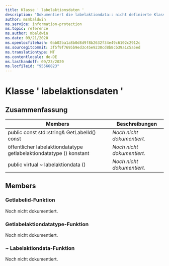 ```yaml
---
title: Klasse ' labelaktionsdaten '
description: 'Dokumentiert die labelaktiondata:: nicht definierte Klasse des Microsoft Information Protection (MIP) SDK.'
author: msmbaldwin
ms.service: information-protection
ms.topic: reference
ms.author: mbaldwin
ms.date: 09/21/2020
ms.openlocfilehash: 0ab02ba1a8b0d8d9f8b2632f34e49c6102c2912c
ms.sourcegitcommit: 3f5f9f7695b9ed3c45e9230cd8b8cb39a1c5a5ed
ms.translationtype: MT
ms.contentlocale: de-DE
ms.lasthandoff: 09/23/2020
ms.locfileid: "95566823"
---
```

# <a name="class-labelactiondata"></a>Klasse ' labelaktionsdaten ' 
  
## <a name="summary"></a>Zusammenfassung
 Members                        | Beschreibungen                                
--------------------------------|---------------------------------------------
public const std::string& GetLabelId() const  | _Noch nicht dokumentiert._
öffentlicher labelaktiondatatype getlabelaktiondatatype () konstant  | _Noch nicht dokumentiert._
public virtual ~ labelaktiondata ()  | _Noch nicht dokumentiert._
  
## <a name="members"></a>Members
  
### <a name="getlabelid-function"></a>Getlabelid-Funktion
Noch nicht dokumentiert.

  
### <a name="getlabelactiondatatype-function"></a>Getlabelaktiondatatype-Funktion
Noch nicht dokumentiert.

  
### <a name="labelactiondata-function"></a>~ Labelaktiondata-Funktion
Noch nicht dokumentiert.

